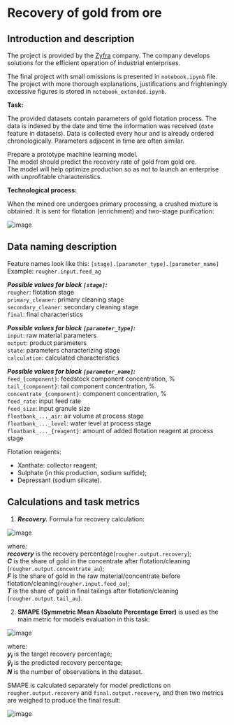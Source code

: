 # Recovery of gold from ore

## Introduction and description

The project is provided by the [Zyfra](https://www.zyfra.com/) company. The company develops solutions for the efficient operation of industrial enterprises.    

The final project with small omissions is presented in `notebook.ipynb` file.
The project with more thorough explanations, justifications and frighteningly excessive figures is stored in `notebook_extended.ipynb`.

**Task:**

The provided datasets contain parameters of gold flotation process. The data is indexed by the date and time the information was received  (`date` feature in datasets). Data is collected every hour and is already ordered chronologically. Parameters adjacent in time are often similar.  
  
Prepare a prototype machine learning model.   
The model should predict the recovery rate of gold from gold ore.  
The model will help optimize production so as not to launch an enterprise with unprofitable characteristics.

**Technological process:**

When the mined ore undergoes primary processing, a crushed mixture is obtained. It is sent for flotation (enrichment) and two-stage purification:

![image](https://user-images.githubusercontent.com/116455436/229314073-f0e14878-a404-42a1-9332-ceb585bb348a.png)

## Data naming description

Feature names look like this: `[stage].[parameter_type].[parameter_name]`  
Example: `rougher.input.feed_ag`  
  
***Possible values for block `[stage]`:***  
`rougher`: flotation stage  
`primary_cleaner`: primary cleaning stage  
`secondary_cleaner`: secondary cleaning stage  
`final`: final characteristics  
  
***Possible values for block `[parameter_type]`:***  
`input`: raw material parameters  
`output`: product parameters  
`state`: parameters characterizing stage  
`calculation`: calculated characteristics  
  
***Possible values for block `[parameter_name]`:***  
`feed_{component}`: feedstock component concentration, %  
`tail_{component}`: tail component concentration, %  
`concentrate_{component}`: component concentration, %  
`feed_rate`: input feed rate  
`feed_size`: input granule size  
`floatbank_..._air`: air volume at process stage  
`floatbank_..._level`: water level at process stage  
`floatbank_..._{reagent}`: amount of added flotation reagent at process stage 
  
Flotation reagents:
* Xanthate: collector reagent;  
* Sulphate (in this production, sodium sulfide);  
* Depressant (sodium silicate).  


## Calculations and task metrics

1. ***Recovery.*** Formula for recovery calculation:

![image](https://user-images.githubusercontent.com/116455436/229314092-74eef053-78dc-466b-8909-52848c0c5ba6.png)

where:  
***recovery*** is the recovery percentage(`rougher.output.recovery`);  
***C*** is the share of gold in the concentrate after flotation/cleaning (`rougher.output.concentrate_au`);  
***F*** is the share of gold in the raw material/concentrate before flotation/cleaning(`rougher.input.feed_au`);  
***T*** is the share of gold in final tailings after flotation/cleaning (`rougher.output.tail_au`).  

2. **SMAPE (Symmetric Mean Absolute Percentage Error)** is used as the main metric for models evaluation in this task:

![image](https://user-images.githubusercontent.com/116455436/229314097-6e4477f4-b685-4e09-9d3a-dfadeb5746eb.png)

where:  
***y<sub>i</sub>*** is the target recovery percentage;  
***ŷ<sub>i</sub>*** is the predicted recovery percentage;  
***N*** is the number of observations in the dataset.  

SMAPE is calculated separately for model predictions on `rougher.output.recovery` and `final.output.recovery`, and then two metrics are weighed to produce the final result:

![image](https://user-images.githubusercontent.com/116455436/229314099-8d391964-ad5c-4c25-82ae-cb2cd6939b70.png)

